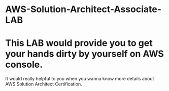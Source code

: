 # AWS-Solution-Architect-Associate-LAB
# This LAB would provide you to get your hands dirty by yourself on AWS console.

It would really helpful to you when you wanna know more details about AWS Solution Architect Certification.
